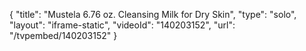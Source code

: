 {
    "title": "Mustela 6.76 oz. Cleansing Milk for Dry Skin",
    "type": "solo",
    "layout": "iframe-static",
    "videoId": "140203152",
    "url": "\/tvpembed\/140203152"
}